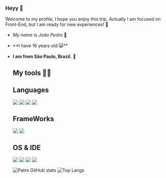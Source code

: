 ### Heyy 🤠

Welcome to my profile, I hope you enjoy this trip. Actually I am focused on Front-End, but I am ready for new experiences! 🌌
- *My name is João Pedro* 🦇 ㅤ
- **I have 16 years old 😺**ㅤㅤㅤㅤㅤ ㅤㅤㅤ ㅤㅤㅤ ㅤㅤㅤ ㅤ
- **I am from São Paulo, Brazil.** 💚ㅤ

			
  ## My tools 👨‍💻
	## Languages 
	<img src="https://img.shields.io/badge/Python-3776AB?style=for-the-badge&logo=python&logoColor=white" />
	<img src="https://img.shields.io/badge/HTML5-E34F26?style=for-the-badge&logo=html5&logoColor=white" />
	<img src="https://img.shields.io/badge/CSS3-1572B6?style=for-the-badge&logo=css3&logoColor=white" />
	<img src="https://img.shields.io/badge/JavaScript-323330?style=for-the-badge&logo=javascript&logoColor=F7DF1E" />
	
	## FrameWorks
	<img src="https://img.shields.io/badge/React-20232A?style=for-the-badge&logo=react&logoColor=61DAFB" />
	<img src="https://img.shields.io/badge/next.js-000000?style=for-the-badge&logo=nextdotjs&logoColor=white" />
	
	## OS & IDE
	<img src="https://img.shields.io/badge/Windows-0078D6?style=for-the-badge&logo=windows&logoColor=white" />
	
	<img src="https://img.shields.io/badge/Visual_Studio_Code-0078D4?style=for-the-badge&logo=visual%20studio%20code&logoColor=white" />
	<img src="https://img.shields.io/badge/PyCharm-000000.svg?&style=for-the-badge&logo=PyCharm&logoColor=white" />
	<img src="https://img.shields.io/badge/sublime_text-%23575757.svg?&style=for-the-badge&logo=sublime-text&logoColor=important" />
	
	
	![Patro GitHub stats](https://github-readme-stats.vercel.app/api?username=patrooooo&show_icons=true&theme=radical) ![Top Langs](https://github-readme-stats.vercel.app/api/top-langs/?username=patrooooo)
